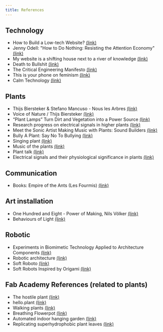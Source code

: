 ```yaml
---
title: References
---
```


## Technology

- How to Build a Low-tech Website? [(link)](https://solar.lowtechmagazine.com/2018/09/how-to-build-a-lowtech-website.html)
- Jenny Odell: "How to Do Nothing: Resisting the Attention Economy" [(link)](https://www.youtube.com/watch?v=izjlP9qtmBU)
- My website is a shifting house next to a river of knowledge [(link)](https://thecreativeindependent.com/people/laurel-schwulst-my-website-is-a-shifting-house-next-to-a-river-of-knowledge-what-could-yours-be/)
- Death to Bullshit [(link)](http://deathtobullshit.com/)
- The Critical Engineering Manifesto [(link)](https://criticalengineering.org/en)
- This is your phone on feminism [(link)](https://conversationalist.org/2019/09/13/feminism-explains-our-toxic-relationships-with-our-smartphones/)
- Calm Technology [(link)](https://calmtech.com/)


## Plants

- Thijs Biersteker & Stefano Mancuso - Nous les Arbres [(link)](https://www.youtube.com/watch?v=ukcOmdeVQcM)
- Voice of Nature / Thijs Biersteker [(link)](https://www.youtube.com/watch?v=AGbmut3hy7w)
- “Plant Lamps” Turn Dirt and Vegetation into a Power Source [(link)](https://www.technologyreview.com/s/543781/plant-lamps-turn-dirt-and-vegetation-into-a-power-source/)
- Research progress on electrical signals in higher plants [(link)](https://www.sciencedirect.com/science/article/pii/S1002007109000161)
- Meet the Sonic Artist Making Music with Plants: Sound Builders [(link)](https://www.youtube.com/watch?v=wYU18eiiFt4)
- Bully A Plant: Say No To Bullying [(link)](https://www.youtube.com/watch?v=Yx6UgfQreYY&feature=youtu.be)
- Singing plant [(link)](https://www.instructables.com/id/Singing-plant-Make-your-plant-sing-with-Arduino-/)
- Music of the plants [(link)](https://upliftconnect.com/music-of-the-plants/)
- Plant talk [(link)](https://www.the-scientist.com/features/plant-talk-38209)
- Electrical signals and their physiological significance in plants [(link)](https://onlinelibrary.wiley.com/doi/full/10.1111/j.1365-3040.2006.01614.x)

## Communication

- Books: Empire of the Ants (Les Fourmis) [(link)](https://en.wikipedia.org/wiki/Empire_of_the_Ants_(novel))

## Art installation

- One Hundred and Eight - Power of Making, Nils Völker [(link)](https://vimeo.com/27197947)
- Behaviours of Light [(link)](https://vimeo.com/85159748)

## Robotic

- Experiments in Biomimetic Technology Applied to Architecture Components [(link)](https://www.youtube.com/watch?v=MhhFja6tghc)
- Robotic architecture [(link)](https://www.youtube.com/watch?v=m5VWHUvKt48)
- Soft Roboto [(link)](https://www.youtube.com/watch?v=q2Q-taHAo7Q)
- Soft Robots Inspired by Origami [(link)](https://www.youtube.com/watch?v=ARSKahntQDA)

## Fab Academy References (related to plants)

- The hostile plant [(link)](http://fab.cba.mit.edu/classes/863.18/EECS/people/miana/finals.html)
- hello.plant [(link)](http://fab.cba.mit.edu/classes/863.09/people/lifeform/07/index.html)
- Walking plants [(link)](http://fab.cba.mit.edu/classes/863.10/people/hiro.tanaka/pages/page_01.html)
- Breathing Flowerpot [(link)](http://fab.cba.mit.edu/classes/863.19/Harvard/people/hsingh/project.html)
- Automated indoor hanging garden [(link)](http://fab.academany.org/2019/labs/berytech/students/nagi-abdelnour/final%20project%20dev.html)
- Replicating superhydrophobic plant leaves [(link)](http://archive.fabacademy.org/archives/2017/woma/students/238/assignment12.html)
